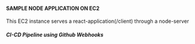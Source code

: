 #### SAMPLE NODE APPLICATION ON EC2
This EC2 instance serves a react-application(/client) through a
node-server

##### CI-CD Pipeline using Github Webhooks 
